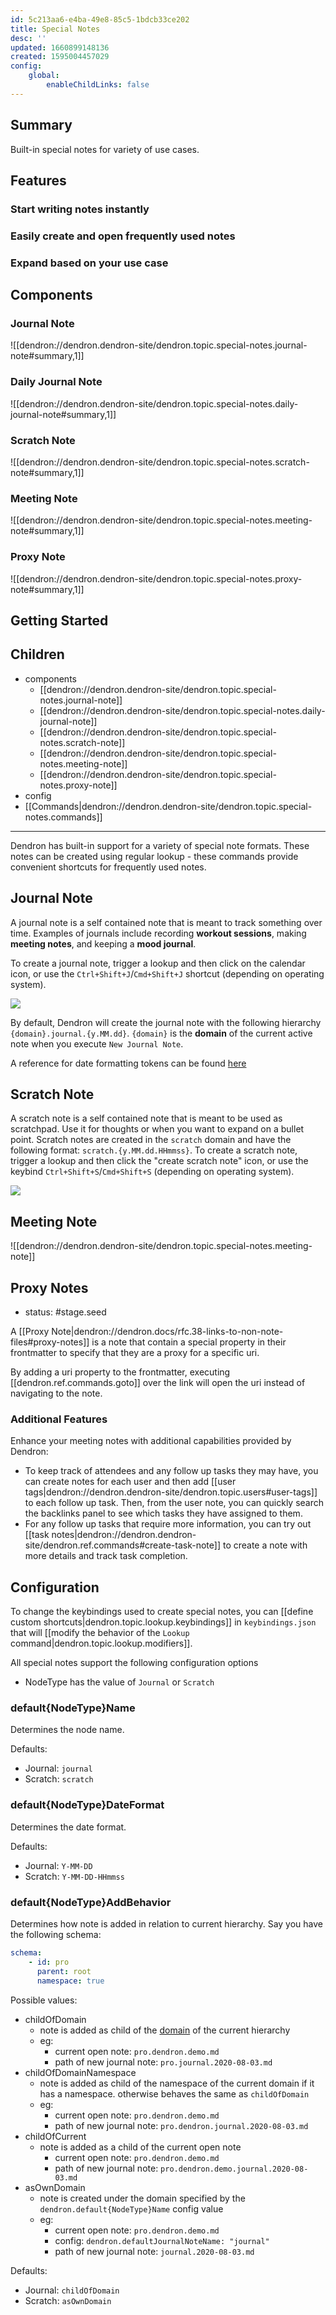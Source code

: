 ```yaml
---
id: 5c213aa6-e4ba-49e8-85c5-1bdcb33ce202
title: Special Notes
desc: ''
updated: 1660899148136
created: 1595004457029
config:
    global:
        enableChildLinks: false
---
```


## Summary

Built-in special notes for variety of use cases.

## Features

### Start writing notes instantly

### Easily create and open frequently used notes

### Expand based on your use case

## Components

### Journal Note

![[dendron://dendron.dendron-site/dendron.topic.special-notes.journal-note#summary,1]]

### Daily Journal Note

![[dendron://dendron.dendron-site/dendron.topic.special-notes.daily-journal-note#summary,1]]

### Scratch Note

![[dendron://dendron.dendron-site/dendron.topic.special-notes.scratch-note#summary,1]]

### Meeting Note

![[dendron://dendron.dendron-site/dendron.topic.special-notes.meeting-note#summary,1]]

### Proxy Note

![[dendron://dendron.dendron-site/dendron.topic.special-notes.proxy-note#summary,1]]

## Getting Started

<!-- TODO: showcase simple use case of creating / writing / extending with special notes -->

## Children
- components
  - [[dendron://dendron.dendron-site/dendron.topic.special-notes.journal-note]]
  - [[dendron://dendron.dendron-site/dendron.topic.special-notes.daily-journal-note]]
  - [[dendron://dendron.dendron-site/dendron.topic.special-notes.scratch-note]]
  - [[dendron://dendron.dendron-site/dendron.topic.special-notes.meeting-note]]
  - [[dendron://dendron.dendron-site/dendron.topic.special-notes.proxy-note]]
- config
- [[Commands|dendron://dendron.dendron-site/dendron.topic.special-notes.commands]]

----------------
<!-- old -->

Dendron has built-in support for a variety of special note formats. These notes can be created using regular lookup - these commands provide convenient shortcuts for frequently used notes.

## Journal Note

A journal note is a self contained note that is meant to track something over time. Examples of journals include recording **workout sessions**, making **meeting notes**, and keeping a **mood journal**.

To create a journal note, trigger a lookup and then click on the calendar icon, or use the `Ctrl+Shift+J`/`Cmd+Shift+J` shortcut (depending on operating system).

<a href="https://www.loom.com/share/3c3ddc1dc63547cea8bf186bec31f71b"> 
<img style="" src="https://cdn.loom.com/sessions/thumbnails/3c3ddc1dc63547cea8bf186bec31f71b-with-play.gif"> </a>

By default, Dendron will create the journal note with the following hierarchy `{domain}.journal.{y.MM.dd}`. `{domain}` is the **domain** of the current active note when you execute `New Journal Note`.

A reference for date formatting tokens can be found [here](https://moment.github.io/luxon/#/formatting)

## Scratch Note

A scratch note is a self contained note that is meant to be used as scratchpad. Use it for thoughts or when you want to expand on a bullet point. Scratch notes are created in the `scratch` domain and have the following format: `scratch.{y.MM.dd.HHmmss}`. To create a scratch note, trigger a lookup and then click the "create scratch note" icon, or use the keybind `Ctrl+Shift+S`/`Cmd+Shift+S` (depending on operating system).

<a href="https://www.loom.com/share/2fd3042119124df8bb4592d8ffe6d708"> 
<img style="" src="https://cdn.loom.com/sessions/thumbnails/2fd3042119124df8bb4592d8ffe6d708-with-play.gif"> </a>

## Meeting Note

![[dendron://dendron.dendron-site/dendron.topic.special-notes.meeting-note]]

## Proxy Notes

- status: #stage.seed

A [[Proxy Note|dendron://dendron.docs/rfc.38-links-to-non-note-files#proxy-notes]] is a note that contain a special property in their
frontmatter to specify that they are a proxy for a specific uri.

By adding a uri property to the frontmatter, executing [[dendron.ref.commands.goto]] over the link will open the uri instead of navigating to the note.  

### Additional Features

Enhance your meeting notes with additional capabilities provided by Dendron:

- To keep track of attendees and any follow up tasks they may have, you can create notes for each user and then add [[user tags|dendron://dendron.dendron-site/dendron.topic.users#user-tags]] to each follow up task. Then, from the user note, you can quickly search the backlinks panel to see which tasks they have assigned to them.
- For any follow up tasks that require more information, you can try out [[task notes|dendron://dendron.dendron-site/dendron.ref.commands#create-task-note]] to create a note with more details and track task completion.

## Configuration

To change the keybindings used to create special notes, you can [[define custom shortcuts|dendron.topic.lookup.keybindings]] in `keybindings.json` that will [[modify the behavior of the `Lookup` command|dendron.topic.lookup.modifiers]].

All special notes support the following configuration options

-   NodeType has the value of `Journal` or `Scratch`

### default{NodeType}Name

Determines the node name.

Defaults:

-   Journal: `journal`
-   Scratch: `scratch`

### default{NodeType}DateFormat

Determines the date format.

Defaults:

-   Journal: `Y-MM-DD`
-   Scratch: `Y-MM-DD-HHmmss`

### default{NodeType}AddBehavior

Determines how note is added in relation to current hierarchy. Say you have the following schema:

```yml
schema:
    - id: pro
      parent: root
      namespace: true
```

Possible values:

-   childOfDomain
    -   note is added as child of the [domain](https://dendron.so/notes/c6fd6bc4-7f75-4cbb-8f34-f7b99bfe2d50.html#domain) of the current hierarchy
    -   eg:
        -   current open note: `pro.dendron.demo.md`
        -   path of new journal note: `pro.journal.2020-08-03.md`
-   childOfDomainNamespace
    -   note is added as child of the namespace of the current domain if it has a namespace. otherwise behaves the same as `childOfDomain`
    -   eg:
        -   current open note: `pro.dendron.demo.md`
        -   path of new journal note: `pro.dendron.journal.2020-08-03.md`
-   childOfCurrent
    -   note is added as a child of the current open note
        -   current open note: `pro.dendron.demo.md`
        -   path of new journal note: `pro.dendron.demo.journal.2020-08-03.md`
-   asOwnDomain
    -   note is created under the domain specified by the `dendron.default{NodeType}Name` config value
    -   eg:
        -   current open note: `pro.dendron.demo.md`
        -   config: `dendron.defaultJournalNoteName: "journal"`
        -   path of new journal note: `journal.2020-08-03.md`

Defaults:

-   Journal: `childOfDomain`
-   Scratch: `asOwnDomain`
